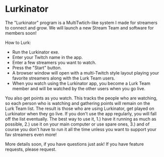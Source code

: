 # Lurkinator
The "Lurkinator" program is a MultiTwtich-like system I made for streamers to connect and grow. We will launch a new Stream Team and software for members soon!


How to Lurk:
- Run the Lurkinator exe.
- Enter your Twitch name in the app.
- Enter a few streamers you want to watch.
- Press the "Start" button.
- A browser window will open with a multi-Twitch style layout playing your favorite streamers along with the Lurk Team users.
- When you watch using the Lurkinator app, you become a Lurk Team member and will be watched by the other users when you go live. 

You also get points as you watch. This tracks the people who are watching, so each person who is watching and gathering points will remain on the Lurk Team list. The result is those who are using Lurkinator, get played on Lurkinator when they go live. If you don't use the app regularly, you will fall off the list eventually. The best way to use it, 1.) have it running as much as possible, 2.) use it on your main computer or use spare ones, 3.) and of course you don't have to run it all the time unless you want to support your fav streamers even more!

More details soon, if you have questions just ask! If you have feature requests, please request. 
